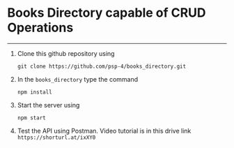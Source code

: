 # Books Directory capable of CRUD Operations
***
1. Clone this github repository using
   
   ```
   git clone https://github.com/psp-4/books_directory.git
   ```
2. In the ```books_directory``` type the command
   
   ```
   npm install
   ```
4. Start the server using

   ```
   npm start
   ```
5. Test the API using Postman. Video tutorial is in this drive link ```https://shorturl.at/ixXY0```
